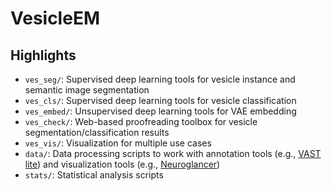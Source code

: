 # VesicleEM

## Highlights
- `ves_seg/`: Supervised deep learning tools for vesicle instance and semantic image segmentation
- `ves_cls/`: Supervised deep learning tools for vesicle classification
- `ves_embed/`: Unsupervised deep learning tools for VAE embedding
- `ves_check/`: Web-based proofreading toolbox for vesicle segmentation/classification results
- `ves_vis/`: Visualization for multiple use cases
- `data/`: Data processing scripts to work with annotation tools (e.g., [VAST lite](https://lichtman.rc.fas.harvard.edu/vast/)) and visualization tools (e.g., [Neuroglancer](https://github.com/google/neuroglancer))
- `stats/`: Statistical analysis scripts
